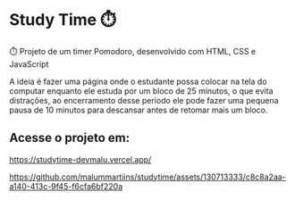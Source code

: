 # Study Time ⏱️
⏱️ Projeto de um timer Pomodoro, desenvolvido com HTML, CSS e JavaScript

A ideia é fazer uma página onde o estudante possa colocar na tela do computar enquanto ele estuda
por um bloco de 25 minutos, o que evita distrações, ao encerramento desse período ele pode fazer uma 
pequena pausa de 10 minutos para descansar antes de retomar mais um bloco.


## Acesse o projeto em:
https://studytime-devmalu.vercel.app/

https://github.com/malummartiins/studytime/assets/130713333/c8c8a2aa-a140-413c-9f45-f6cfa6bf220a

